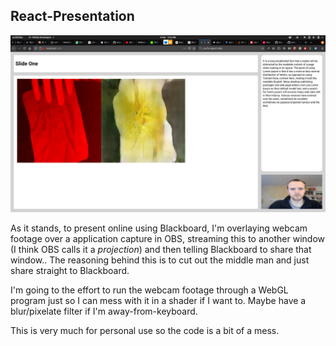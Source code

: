 ## React-Presentation

![Screenshot](screenshot.png)

As it stands, to present online using Blackboard, I'm overlaying webcam footage over a application capture in OBS, streaming this to another window (I think OBS calls it a _projection_) and then telling Blackboard to share that window.. The reasoning behind this is to cut out the middle man and just share straight to Blackboard.

I'm going to the effort to run the webcam footage through a WebGL program just so I can mess with it in a shader if I want to. Maybe have a blur/pixelate filter if I'm away-from-keyboard.

This is very much for personal use so the code is a bit of a mess.
